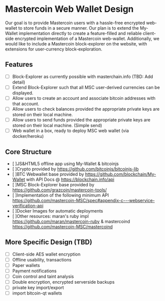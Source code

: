 # Mastercoin Web Wallet Design

Our goal is to provide Mastercoin users with a hassle-free encrypted web-wallet to store funds 
in a secure manner. Our plan is to extend the My-Wallet implementation directly to create a feature-filled
and reliable client-side encrypted implementation of a Mastercoin web-wallet. Additionally, 
we would like to include a Mastercoin block-explorer on the website, with extensions for user-currency block-exploration.

## Features

- [ ] Block-Explorer as currently possible with masterchain.info (TBD: Add detail)
- [ ] Extend Block-Explorer such that all MSC user-derived currencies can be displayed.
- [ ] Allow users to create an account and associate bitcoin addresses with that account.
- [ ] Allow users to check balances provided the appropriate private keys are stored on their local machine.
- [ ] Allow users to send funds provided the appropriate private keys are stored on their local machine. (Simple send)
- [ ] Web wallet in a box, ready to deploy MSC web wallet (via docker/heroku)

## Core Structure

- [ ]JS&HTML5 offline app using My-Wallet & bitcoinjs
- [ ]Crypto provided by https://github.com/bitcoinjs/bitcoinjs-lib
- [ ]BTC Webwallet base provided by https://github.com/blockchain/My-Wallet with API Docs @ https://blockchain.info/api
- [ ]MSC Block-Explorer base provided by https://github.com/grazcoin/mastercoin-tools/
- [ ]Implementation of the following minimum API https://github.com/mastercoin-MSC/spec#appendix-c---webservice-verification-api
- [ ]Docker Images for automatic deployments
- [ ]Other resources: maran's ruby impl https://github.com/maran/mastercoin-ruby & mastercoind https://github.com/mastercoin-MSC/mastercoind

## More Specific Design (TBD)

- [ ] Client-side AES wallet encryption
- [ ] Offline usability, transactions
- [ ] Paper wallets
- [ ] Payment notifications
- [ ] Coin control and taint analysis
- [ ] Double encryption, encrypted serverside backups
- [ ] private key import/export
- [ ] import bitcoin-qt wallets
